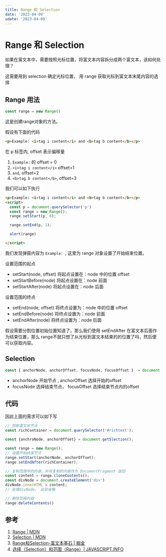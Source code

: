 ```yaml
---
title: Range 和 Selection
date: '2023-04-09'
udate: '2023-04-09'
---
```

# Range 和 Selection
如果在富文本中，需要按照光标位置，将富文本内容拆分成两个富文本，该如何处理？

这需要用到 selection 确定光标位置， 用 range 获取光标到富文本末尾内容的选择

## Range 用法
```js
const range = new Range()
```
这是创建range对象的方法。

假设有下面的代码

```html
<p>Example: <i>tag i content</i> and <b>tag b content</b></p>
```

在 p 标签内, offset 表示偏移量
1. `Example:` 的 offset =  0
2. `<i>tag i content</i>` offset=1
3. `and`, offset=2
4. `<b>tag b content</b>`, offset=3

我们可以如下执行



``` html
<p>Example: <i>tag i content</i> and <b>tag b content</b></p>
<script>
  const p = document.querySelector('p')
  const range = new Range();
  range.setStart(p, 0);

  range.setEnd(p, 1);

  alert(range)

</script>
```
我们发现弹窗内容为 `Example: `, 这里为 range 对象设置了开始结束位置。

设置范围的起点

* setStart(node, offset) 将起点设置在：node 中的位置 offset
* setStartBefore(node) 将起点设置在：node 前面
* setStartAfter(node) 将起点设置在：node 后面

设置范围的终点
* setEnd(node, offset) 将终点设置为：node 中的位置 offset
* setEndBefore(node) 将终点设置为：node 前面
* setEndAfter(node) 将终点设置为：node 后面

假设需要分割位置初始位置知道了，那么我们使用  setEndAfter 在富文本后面作为结束位置，那么 range不就只想了从光标到富文本结束的的位置了吗，然后便可以获取内容。

## Selection
```js
const { anchorNode, anchorOffset, focusNode, focusOffset }  = document.getSelection();
```

* anchorNode 开始节点 , anchorOffset 选择开始的offset
* focusNode 选择结束节点， focusOffset  选择结束节点内的offset

## 代码

因此上面的需求可以如下写

```js
// 获取富文本节点
const richContainer = document.querySelector('#richtext');

const {anchroNode, anchorOffset} = document.getSlection();

const range = new Range();
// 设置开始结束节点
range.setStart(anchorNode, anchorOffset);
range.setEndAfter(richContainer);

// 复制范围中的内容，并将复制的内容作为 DocumentFragment 返回
const content = range.cloneContents();
const divNode = document.createElement('div')
divNode.innerHTML = content;
// 处理divNode， 此处省略

// 删除范围内容
range.deleteContents()
```


## 参考
1. [Range | MDN](https://developer.mozilla.org/en-US/docs/Web/API/range)
2. [Selection  | MDN](https://developer.mozilla.org/en-US/docs/Web/API/selection)
3. [Range和Selection-富文本基石 | 掘金](https://juejin.cn/post/7218419207130497082)
4. [选择（Selection）和范围（Range）| JAVASCRIPT.INFO](https://zh.javascript.info/selection-range)
